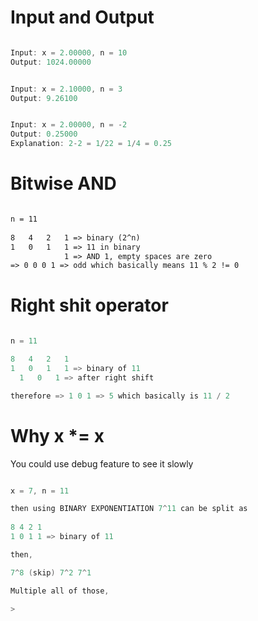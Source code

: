 # Input and Output

```java

Input: x = 2.00000, n = 10
Output: 1024.00000

```

```java

Input: x = 2.10000, n = 3
Output: 9.26100

```

```java

Input: x = 2.00000, n = -2
Output: 0.25000
Explanation: 2-2 = 1/22 = 1/4 = 0.25

```

# Bitwise AND

```html

n = 11
 
8   4   2   1 => binary (2^n) 
1   0   1   1 => 11 in binary
            1 => AND 1, empty spaces are zero
=> 0 0 0 1 => odd which basically means 11 % 2 != 0

```

# Right shit operator


```java

n = 11

8   4   2   1
1   0   1   1 => binary of 11
  1   0   1 => after right shift

therefore => 1 0 1 => 5 which basically is 11 / 2

```

# Why x *= x

You could use debug feature to see it slowly

```java

x = 7, n = 11

then using BINARY EXPONENTIATION 7^11 can be split as
        
8 4 2 1        
1 0 1 1 => binary of 11

then,

7^8 (skip) 7^2 7^1

Multiple all of those,

>

```